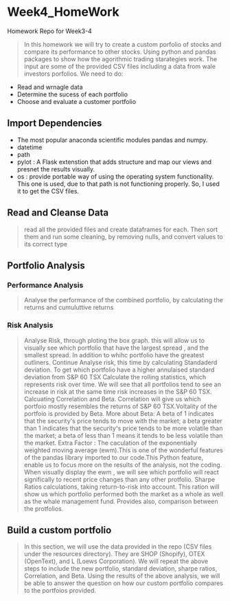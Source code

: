 # Week4_HomeWork
Homework Repo for Week3-4 

> In this homework we will try to create a custom porfolio of stocks and compare its performance to other stocks. Using python and pandas packages to show how the agorithmic trading starategies work.
 The input are some of the provided CSV files including a data from wale investors porfolios. We need to do:
 - Read and wrnagle data
 - Determine the sucess of each portfolio
 - Choose and evaluate a customer portfolio
 
 ## Import Dependencies
 
 - The most popular anaconda scientific modules pandas and numpy.
 - datetime
 - path
 - pylot : A Flask extenstion that adds structure and map our views and presnet the results visually. 
 - os : provide portable way of using the operating system functionality. This one is used, due to that path is not functioning properly. So, I used it to get the CSV files.
 
 ## Read and Cleanse Data
 
 > read all the provided files and create dataframes for each. Then sort them and run some cleaning, by removing nulls, and convert values to its correct type
 
 ## Portfolio Analysis
 
 ### Performance Analysis
 > Analyse the performance of the combined portfolio, by calculating the returns and cumuluttive returns
 
 ### Risk Analysis
 
 > Analyse Risk, through ploting the box graph. this will allow us to visually see which portfolio that have the largest spread , and the smallest spread. In addition to whihc portfolio have the greatest outliners.
 > Continue Analyse risk, this time by calculating Standaderd deviation. To get which portfolio have a higher annulaised standard deviation from S&P 60 TSX
 > Calculate the rolling statistics, which represents risk over time. We will see that all portfolios tend to see an increase in risk at the same time risk increases in the S&P 60 TSX. 
 > Calcuating Correlation and Beta. Correlation will give us which portfoio mostly resembles the returns of S&P 60 TSX.Voltality of the portfoio is provided by Beta. 
 > More about Beta: A beta of 1 indicates that the security's price tends to move with the market; a beta greater than 1 indicates that the security's price tends to be more volatile than the market; a beta of less than 1 means it tends to be less volatile than the market. 
 > Extra Factor : The caculation of the exponentially weighted moving average (ewm).This is one of the wonderful features of the pandas library imported to our code.This Python feature, enable us to focus more on the results of the analysis, not the coding. When visually display the ewm , we will see which portfolio will react significally to recent price changes than any other protfolio.
 > Sharpe Ratios calculations, taking return-to-risk into account. This ration will show us which portfolio performed both the market as a whole as well as the whale management fund. Provides also, comparison between the protfolios.
 
 
 ## Build a custom portfolio
 
 > In this section, we will use the data provided in the repo (CSV files under the resources directory). They are SHOP (Shopify), OTEX (OpenText), and L (Loews Corporation). We will repeat the above steps to include the new portfolio, standard deviation, sharpe ratios, Correlation, and Beta.
 > Using the results of the above analysis, we will be able to answer the question on how our custom portfolio compares to the portfoios provided.
